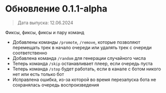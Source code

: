 # Обновление 0.1.1-alpha
> Дата выпуска: 12.06.2024

Фиксы, фиксы, фиксы и пару команд

* Добавлены команды `/promote`, `/remove`, которые позволяют перемещать трек в начало очереди или удалять трек с очереди соответственно
* Добавлена команда `/random` для генерации случайного числа
* Теперь команда `/skip` останавливает плеер, если очередь пуста
* Теперь команда `/stop` будет работать, если в канале с ботом никого нет или есть только бот
* Исправлена ошибка, из-за которой во время перезапуска бота не сохранялась очередь воспроизведения
